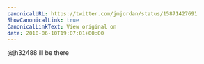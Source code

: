 ```yaml
---
canonicalURL: https://twitter.com/jmjordan/status/15871427691
ShowCanonicalLink: true
CanonicalLinkText: View original on
date: 2010-06-10T19:07:01+00:00
---
```

@jh32488 ill be there